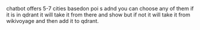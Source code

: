 chatbot offers 5-7 cities basedon poi s adnd you can choose any of them if it is in qdrant it will take it from there and show but if not it will 
take it from wikivoyage and then add it to qdrant. 